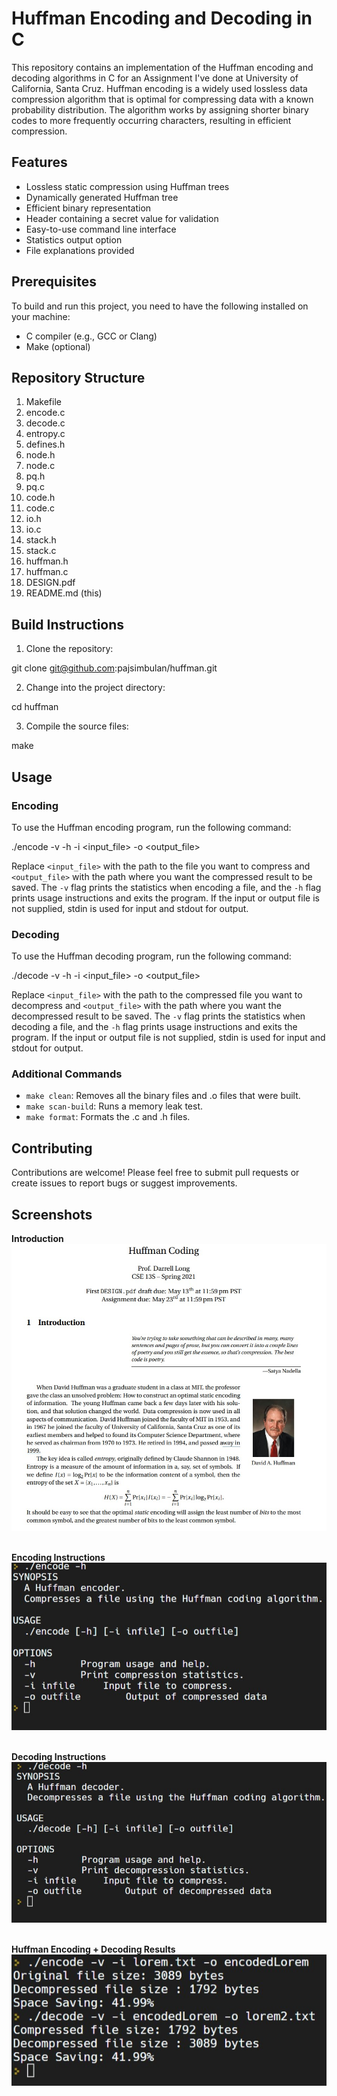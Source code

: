 # Huffman Encoding and Decoding in C

This repository contains an implementation of the Huffman encoding and decoding algorithms in C for an Assignment I've done at University of California, Santa Cruz. Huffman encoding is a widely used lossless data compression algorithm that is optimal for compressing data with a known probability distribution. The algorithm works by assigning shorter binary codes to more frequently occurring characters, resulting in efficient compression.

## Features

- Lossless static compression using Huffman trees
- Dynamically generated Huffman tree
- Efficient binary representation
- Header containing a secret value for validation
- Easy-to-use command line interface
- Statistics output option
- File explanations provided

## Prerequisites

To build and run this project, you need to have the following installed on your machine:

- C compiler (e.g., GCC or Clang)
- Make (optional)

## Repository Structure

1. Makefile
2. encode.c
3. decode.c
4. entropy.c
5. defines.h
6. node.h
7. node.c
8. pq.h
9. pq.c
10. code.h
11. code.c
12. io.h
13. io.c
14. stack.h
15. stack.c
16. huffman.h
17. huffman.c
18. DESIGN.pdf
19. README.md (this)

## Build Instructions

1. Clone the repository:

git clone git@github.com:pajsimbulan/huffman.git

2. Change into the project directory:

cd huffman

3. Compile the source files:

make

## Usage

### Encoding

To use the Huffman encoding program, run the following command:

./encode -v -h -i <input_file> -o <output_file>

Replace `<input_file>` with the path to the file you want to compress and `<output_file>` with the path where you want the compressed result to be saved. The `-v` flag prints the statistics when encoding a file, and the `-h` flag prints usage instructions and exits the program. If the input or output file is not supplied, stdin is used for input and stdout for output.

### Decoding

To use the Huffman decoding program, run the following command:

./decode -v -h -i <input_file> -o <output_file>


Replace `<input_file>` with the path to the compressed file you want to decompress and `<output_file>` with the path where you want the decompressed result to be saved. The `-v` flag prints the statistics when decoding a file, and the `-h` flag prints usage instructions and exits the program. If the input or output file is not supplied, stdin is used for input and stdout for output.

### Additional Commands

- `make clean`: Removes all the binary files and .o files that were built.
- `make scan-build`: Runs a memory leak test.
- `make format`: Formats the .c and .h files.

## Contributing

Contributions are welcome! Please feel free to submit pull requests or create issues to report bugs or suggest improvements.


## Screenshots 

**Introduction**
<img src="./screenshots/huffman_intro.jpg"  alt="img" />
<br /><br />

**Encoding Instructions**
<img src="./screenshots/huffman_encoding_help.jpg"  alt="img" />
<br /><br />

**Decoding Instructions**
<img src="./screenshots/huffman_decoding_help.jpg"  alt="img" />
<br /><br />

**Huffman Encoding + Decoding Results**
<img src="./screenshots/huffman_results.jpg"  alt="img" />
<br /><br />
